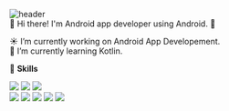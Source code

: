 ![header](https://capsule-render.vercel.app/api?type=slice&color=gradient&text=%20HyunsuSong%20%20&height=200&fontSize=100)<br>
👋  Hi there! I'm Android app developer using Android. 🚀
<br>

☀️ I’m currently working on Android App Developement.<br>
🌱 I’m currently learning Kotlin. <br>

 💪 **Skills**
<br>
<p align="left">
  <img src="https://img.shields.io/badge/Java-007396?style=flat-square&logo=Java&logoColor=white"/>
  <img src="https://img.shields.io/badge/Kotlin-0095D5?style=flat-square&logo=Kotlin&logoColor=white"/></a>
    <img src="https://img.shields.io/badge/Swift-FA7343?style=flat-square&logo=Swift&logoColor=white"/></a><br>
  <img src="https://img.shields.io/badge/Android-3DDC84?style=flat-square&logo=Android&logoColor=white"/></a>
  <img src="https://img.shields.io/badge/IOS-000000?style=flat-square&logo=IOS&logoColor=white"/></a>
  <img src="https://img.shields.io/badge/Android Studio-3DDC84?style=flat-square&logo=AndroidStudio&logoColor=white"/></a>
  <img src="https://img.shields.io/badge/Xcode-1575F9?style=flat-square&logo=Xcode&logoColor=white"/></a>
  <img src="https://img.shields.io/badge/Firebase-FFCA28?style=flat-square&logo=Firebase&logoColor=white"/></a>
</p>


